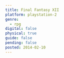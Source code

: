 ```yaml
---
title: Final Fantasy XII
platform: playstation-2
genre:
  - rpg
digital: false
physical: true
guide: false
pending: false
posted: 2014-02-10
---
```

